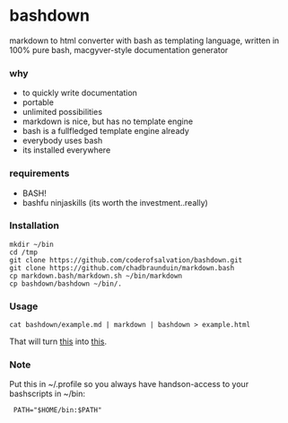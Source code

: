 bashdown
========

markdown to html converter with bash as templating language, written in 100% pure bash, macgyver-style documentation generator

### why ###

* to quickly write documentation
* portable
* unlimited possibilities
* markdown is nice, but has no template engine
* bash is a fullfledged template engine already
* everybody uses bash
* its installed everywhere

### requirements ###

* BASH!
* bashfu ninjaskills (its worth the investment..really)

### Installation ###

    mkdir ~/bin 
    cd /tmp
    git clone https://github.com/coderofsalvation/bashdown.git
    git clone https://github.com/chadbraunduin/markdown.bash
    cp markdown.bash/markdown.sh ~/bin/markdown
    cp bashdown/bashdown ~/bin/.

### Usage ###

    cat bashdown/example.md | markdown | bashdown > example.html

That will turn [this](https://raw.github.com/coderofsalvation/bashdown/master/example.md) into [this](https://github.com/coderofsalvation/bashdown/blob/master/example.html).

### Note ###

Put this in ~/.profile so you always have handson-access to your bashscripts in ~/bin:

     PATH="$HOME/bin:$PATH"

